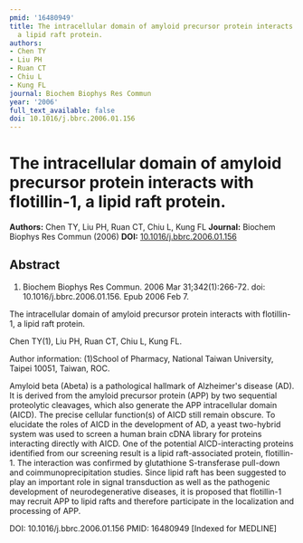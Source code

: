 ```yaml
---
pmid: '16480949'
title: The intracellular domain of amyloid precursor protein interacts with flotillin-1,
  a lipid raft protein.
authors:
- Chen TY
- Liu PH
- Ruan CT
- Chiu L
- Kung FL
journal: Biochem Biophys Res Commun
year: '2006'
full_text_available: false
doi: 10.1016/j.bbrc.2006.01.156
---
```


# The intracellular domain of amyloid precursor protein interacts with flotillin-1, a lipid raft protein.
**Authors:** Chen TY, Liu PH, Ruan CT, Chiu L, Kung FL
**Journal:** Biochem Biophys Res Commun (2006)
**DOI:** [10.1016/j.bbrc.2006.01.156](https://doi.org/10.1016/j.bbrc.2006.01.156)

## Abstract

1. Biochem Biophys Res Commun. 2006 Mar 31;342(1):266-72. doi: 
10.1016/j.bbrc.2006.01.156. Epub 2006 Feb 7.

The intracellular domain of amyloid precursor protein interacts with 
flotillin-1, a lipid raft protein.

Chen TY(1), Liu PH, Ruan CT, Chiu L, Kung FL.

Author information:
(1)School of Pharmacy, National Taiwan University, Taipei 10051, Taiwan, ROC.

Amyloid beta (Abeta) is a pathological hallmark of Alzheimer's disease (AD). It 
is derived from the amyloid precursor protein (APP) by two sequential 
proteolytic cleavages, which also generate the APP intracellular domain (AICD). 
The precise cellular function(s) of AICD still remain obscure. To elucidate the 
roles of AICD in the development of AD, a yeast two-hybrid system was used to 
screen a human brain cDNA library for proteins interacting directly with AICD. 
One of the potential AICD-interacting proteins identified from our screening 
result is a lipid raft-associated protein, flotillin-1. The interaction was 
confirmed by glutathione S-transferase pull-down and coimmunoprecipitation 
studies. Since lipid raft has been suggested to play an important role in signal 
transduction as well as the pathogenic development of neurodegenerative 
diseases, it is proposed that flotillin-1 may recruit APP to lipid rafts and 
therefore participate in the localization and processing of APP.

DOI: 10.1016/j.bbrc.2006.01.156
PMID: 16480949 [Indexed for MEDLINE]
